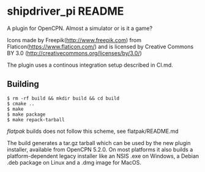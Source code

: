 # shipdriver\_pi README

A plugin for OpenCPN. Almost a simulator or is it a game?

Icons made by Freepik(http://www.freepik.com) from Flaticon(https://www.flaticon.com/) and is licensed by Creative Commons BY 3.0 (http://creativecommons.org/licenses/by/3.0/)

The plugin uses a continous integration setup described in CI.md.

## Building

    $ rm -rf build && mkdir build && cd build
    $ cmake ..
    $ make
    $ make package
    $ make repack-tarball

*flatpak* builds does not follow this scheme, see flatpak/README.md

The build generates a tar.gz tarball which can be used by the new plugin
installer, available from OpenCPN 5.2.0. On most platforms it also builds
a platform-dependent legacy installer like an NSIS .exe on Windows, a Debian
.deb package on Linux and a .dmg image for MacOS.
